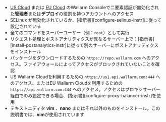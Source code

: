 * [US Cloud](https://us1.my.wallarm.com/) または [EU Cloud](https://my.wallarm.com/) のWallarm Consoleで二要素認証が無効化された**管理者**または**デプロイ**の役割を持つアカウントへのアクセス
* SELinux が無効化されているか、[指示書][configure-selinux-instr]に従って設定されている
* 全てのコマンドをスーパーユーザー（例：`root`）として実行
* リクエスト処理とポストアナリティクスが異なるサーバー上で：[指示書][install-postanalytics-instr]に従って別のサーバーにポストアナリティクスをインストール
* パッケージをダウンロードするための `https://repo.wallarm.com` へのアクセス。ファイアウォールによってアクセスがブロックされていないことを確認
* US Wallarm Cloudを利用するための `https://us1.api.wallarm.com:444` へのアクセス、またはEU Wallarm Cloudを利用するための `https://api.wallarm.com:444` へのアクセス。アクセスはプロキシサーバー経由でのみ設定できる場合、[指示書][configure-proxy-balancer-instr]を使用
* テキストエディタ **vim** 、**nano** またはそれ以外のものをインストール。この説明書では、**vim**が使用されています
